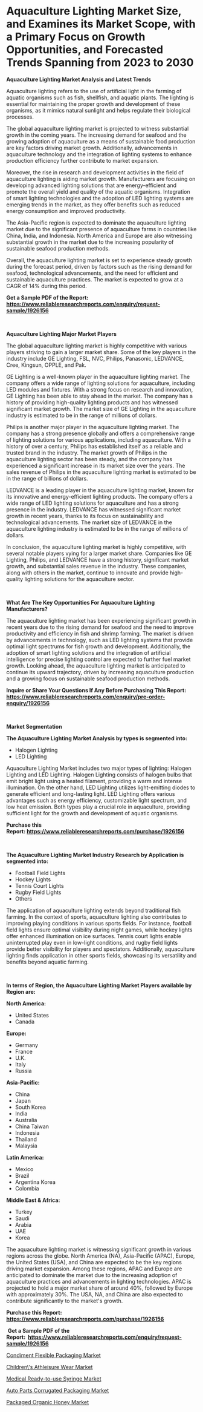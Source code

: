 <p><h1>Aquaculture Lighting Market Size, and Examines its Market Scope, with a Primary Focus on Growth Opportunities, and Forecasted Trends Spanning from 2023 to 2030</h1></p><p><strong>Aquaculture Lighting Market Analysis and Latest Trends</strong></p>
<p><p>Aquaculture lighting refers to the use of artificial light in the farming of aquatic organisms such as fish, shellfish, and aquatic plants. The lighting is essential for maintaining the proper growth and development of these organisms, as it mimics natural sunlight and helps regulate their biological processes.</p><p>The global aquaculture lighting market is projected to witness substantial growth in the coming years. The increasing demand for seafood and the growing adoption of aquaculture as a means of sustainable food production are key factors driving market growth. Additionally, advancements in aquaculture technology and the integration of lighting systems to enhance production efficiency further contribute to market expansion.</p><p>Moreover, the rise in research and development activities in the field of aquaculture lighting is aiding market growth. Manufacturers are focusing on developing advanced lighting solutions that are energy-efficient and promote the overall yield and quality of the aquatic organisms. Integration of smart lighting technologies and the adoption of LED lighting systems are emerging trends in the market, as they offer benefits such as reduced energy consumption and improved productivity.</p><p>The Asia-Pacific region is expected to dominate the aquaculture lighting market due to the significant presence of aquaculture farms in countries like China, India, and Indonesia. North America and Europe are also witnessing substantial growth in the market due to the increasing popularity of sustainable seafood production methods.</p><p>Overall, the aquaculture lighting market is set to experience steady growth during the forecast period, driven by factors such as the rising demand for seafood, technological advancements, and the need for efficient and sustainable aquaculture practices. The market is expected to grow at a CAGR of 14% during this period.</p></p>
<p><strong>Get a Sample PDF of the Report:&nbsp; <a href="https://www.reliableresearchreports.com/enquiry/request-sample/1926156">https://www.reliableresearchreports.com/enquiry/request-sample/1926156</a></strong></p>
<p>&nbsp;</p>
<p><strong>Aquaculture Lighting Major Market Players</strong></p>
<p><p>The global aquaculture lighting market is highly competitive with various players striving to gain a larger market share. Some of the key players in the industry include GE Lighting, FSL, NVC, Philips, Panasonic, LEDVANCE, Cree, Kingsun, OPPLE, and Pak.</p><p>GE Lighting is a well-known player in the aquaculture lighting market. The company offers a wide range of lighting solutions for aquaculture, including LED modules and fixtures. With a strong focus on research and innovation, GE Lighting has been able to stay ahead in the market. The company has a history of providing high-quality lighting products and has witnessed significant market growth. The market size of GE Lighting in the aquaculture industry is estimated to be in the range of millions of dollars.</p><p>Philips is another major player in the aquaculture lighting market. The company has a strong presence globally and offers a comprehensive range of lighting solutions for various applications, including aquaculture. With a history of over a century, Philips has established itself as a reliable and trusted brand in the industry. The market growth of Philips in the aquaculture lighting sector has been steady, and the company has experienced a significant increase in its market size over the years. The sales revenue of Philips in the aquaculture lighting market is estimated to be in the range of billions of dollars.</p><p>LEDVANCE is a leading player in the aquaculture lighting market, known for its innovative and energy-efficient lighting products. The company offers a wide range of LED lighting solutions for aquaculture and has a strong presence in the industry. LEDVANCE has witnessed significant market growth in recent years, thanks to its focus on sustainability and technological advancements. The market size of LEDVANCE in the aquaculture lighting industry is estimated to be in the range of millions of dollars.</p><p>In conclusion, the aquaculture lighting market is highly competitive, with several notable players vying for a larger market share. Companies like GE Lighting, Philips, and LEDVANCE have a strong history, significant market growth, and substantial sales revenue in the industry. These companies, along with others in the market, continue to innovate and provide high-quality lighting solutions for the aquaculture sector.</p></p>
<p>&nbsp;</p>
<p><strong>What Are The Key Opportunities For Aquaculture Lighting Manufacturers?</strong></p>
<p><p>The aquaculture lighting market has been experiencing significant growth in recent years due to the rising demand for seafood and the need to improve productivity and efficiency in fish and shrimp farming. The market is driven by advancements in technology, such as LED lighting systems that provide optimal light spectrums for fish growth and development. Additionally, the adoption of smart lighting solutions and the integration of artificial intelligence for precise lighting control are expected to further fuel market growth. Looking ahead, the aquaculture lighting market is anticipated to continue its upward trajectory, driven by increasing aquaculture production and a growing focus on sustainable seafood production methods.</p></p>
<p><strong>Inquire or Share Your Questions If Any Before Purchasing This Report: <a href="https://www.reliableresearchreports.com/enquiry/pre-order-enquiry/1926156">https://www.reliableresearchreports.com/enquiry/pre-order-enquiry/1926156</a></strong></p>
<p>&nbsp;</p>
<p><strong>Market Segmentation</strong></p>
<p><strong>The Aquaculture Lighting Market Analysis by types is segmented into:</strong></p>
<p><ul><li>Halogen Lighting</li><li>LED Lighting</li></ul></p>
<p><p>Aquaculture Lighting Market includes two major types of lighting: Halogen Lighting and LED Lighting. Halogen Lighting consists of halogen bulbs that emit bright light using a heated filament, providing a warm and intense illumination. On the other hand, LED Lighting utilizes light-emitting diodes to generate efficient and long-lasting light. LED Lighting offers various advantages such as energy efficiency, customizable light spectrum, and low heat emission. Both types play a crucial role in aquaculture, providing sufficient light for the growth and development of aquatic organisms.</p></p>
<p><strong>Purchase this Report:&nbsp;<a href="https://www.reliableresearchreports.com/purchase/1926156">https://www.reliableresearchreports.com/purchase/1926156</a></strong></p>
<p>&nbsp;</p>
<p><strong>The Aquaculture Lighting Market Industry Research by Application is segmented into:</strong></p>
<p><ul><li>Football Field Lights</li><li>Hockey Lights</li><li>Tennis Court Lights</li><li>Rugby Field Lights</li><li>Others</li></ul></p>
<p><p>The application of aquaculture lighting extends beyond traditional fish farming. In the context of sports, aquaculture lighting also contributes to improving playing conditions in various sports fields. For instance, football field lights ensure optimal visibility during night games, while hockey lights offer enhanced illumination on ice surfaces. Tennis court lights enable uninterrupted play even in low-light conditions, and rugby field lights provide better visibility for players and spectators. Additionally, aquaculture lighting finds application in other sports fields, showcasing its versatility and benefits beyond aquatic farming.</p></p>
<p>&nbsp;</p>
<p><strong>In terms of Region, the Aquaculture Lighting Market Players available by Region are:</strong></p>
<p>
    <p> <strong> North America: </strong>
        <ul>
            <li>United States</li>
            <li>Canada</li>
        </ul>
        </p> 
    <p> <strong> Europe: </strong>
        <ul>
            <li>Germany</li>
            <li>France</li>
            <li>U.K.</li>
            <li>Italy</li>
            <li>Russia</li>
        </ul>
        </p> 
    <p> <strong> Asia-Pacific: </strong>
        <ul>
            <li>China</li>
            <li>Japan</li>
            <li>South Korea</li>
            <li>India</li>
            <li>Australia</li>
            <li>China Taiwan</li>
            <li>Indonesia</li>
            <li>Thailand</li>
            <li>Malaysia</li>
        </ul>
        </p> 
    <p> <strong> Latin America: </strong>
        <ul>
            <li>Mexico</li>
            <li>Brazil</li>
            <li>Argentina Korea</li>
            <li>Colombia</li>
        </ul>
        </p> 
    <p> <strong> Middle East & Africa: </strong>
        <ul>
            <li>Turkey</li>
            <li>Saudi</li>
            <li>Arabia</li>
            <li>UAE</li>
            <li>Korea</li>
        </ul>
    </p>
    </p>
<p><p>The aquaculture lighting market is witnessing significant growth in various regions across the globe. North America (NA), Asia-Pacific (APAC), Europe, the United States (USA), and China are expected to be the key regions driving market expansion. Among these regions, APAC and Europe are anticipated to dominate the market due to the increasing adoption of aquaculture practices and advancements in lighting technologies. APAC is projected to hold a major market share of around 40%, followed by Europe with approximately 30%. The USA, NA, and China are also expected to contribute significantly to the market's growth.</p></p>
<p><strong>Purchase this Report: <a href="https://www.reliableresearchreports.com/purchase/1926156">https://www.reliableresearchreports.com/purchase/1926156</a></strong></p>
<p>&nbsp;<strong>Get a Sample PDF of the Report:&nbsp;&nbsp;<a href="https://www.reliableresearchreports.com/enquiry/request-sample/1926156">https://www.reliableresearchreports.com/enquiry/request-sample/1926156</a></strong></p>
<p><strong></strong></p>
<p><p><a href="https://medium.com/@drakecorwin2023/condiment-flexible-packaging-market-competitive-analysis-market-trends-and-forecast-to-2030-22ba24364412">Condiment Flexible Packaging Market</a></p><p><a href="https://medium.com/@dariodooley/children-s-athleisure-wear-market-competitive-analysis-market-trends-and-forecast-to-2030-14b8c5dc5f6d">Children\'s Athleisure Wear Market</a></p><p><a href="https://medium.com/@ivaschinner/medical-ready-to-use-syringe-market-trends-and-market-analysis-forecasted-for-period-2023-2030-0b9becdc91a0">Medical Ready-to-use Syringe Market</a></p><p><a href="https://medium.com/@gussiehauck/auto-parts-corrugated-packaging-market-report-reveals-the-latest-trends-and-growth-opportunities-of-131a8162adb8">Auto Parts Corrugated Packaging Market</a></p><p><a href="https://medium.com/@odellernser/packaged-organic-honey-market-size-cagr-trends-2024-2030-b7676cfa0ead">Packaged Organic Honey Market</a></p></p>